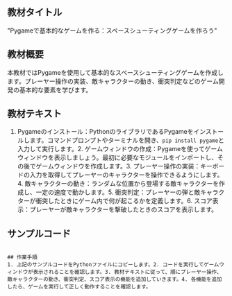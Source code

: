 
## 教材タイトル
"Pygameで基本的なゲームを作る：スペースシューティングゲームを作ろう"

## 教材概要
本教材ではPygameを使用して基本的なスペースシューティングゲームを作成します。プレーヤー操作の実装、敵キャラクターの動き、衝突判定などのゲーム開発の基本的な要素を学びます。

## 教材テキスト
1. Pygameのインストール：PythonのライブラリであるPygameをインストールします。コマンドプロンプトやターミナルを開き、`pip install pygame`と入力して実行します。2. ゲームウィンドウの作成：Pygameを使ってゲームウィンドウを表示しましょう。最初に必要なモジュールをインポートし、その後でゲームウィンドウを作成します。3. プレーヤー操作の実装：キーボードの入力を取得してプレーヤーのキャラクターを操作できるようにします。4. 敵キャラクターの動き：ランダムな位置から登場する敵キャラクターを作成し、一定の速度で動かします。5. 衝突判定：プレーヤーの弾と敵キャラクターが衝突したときにゲーム内で何が起こるかを定義します。6. スコア表示：プレーヤーが敵キャラクターを撃破したときのスコアを表示します。

## サンプルコード
```pythonimport pygameimport sys

## 作業手順
1. 上記のサンプルコードをPythonファイルにコピーします。2. コードを実行してゲームウィンドウが表示されることを確認します。3. 教材テキストに従って、順にプレーヤー操作、敵キャラクターの動き、衝突判定、スコア表示の機能を追加していきます。4. 各機能を追加したら、ゲームを実行して正しく動作することを確認します。